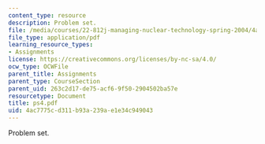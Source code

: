 ```yaml
---
content_type: resource
description: Problem set.
file: /media/courses/22-812j-managing-nuclear-technology-spring-2004/4ac7775cd311b93a239ae1e34c949043_ps4.pdf
file_type: application/pdf
learning_resource_types:
- Assignments
license: https://creativecommons.org/licenses/by-nc-sa/4.0/
ocw_type: OCWFile
parent_title: Assignments
parent_type: CourseSection
parent_uid: 263c2d17-de75-acf6-9f50-2904502ba57e
resourcetype: Document
title: ps4.pdf
uid: 4ac7775c-d311-b93a-239a-e1e34c949043
---
```

Problem set.